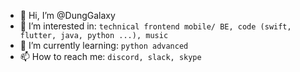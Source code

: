 - 👋 Hi, I’m @DungGalaxy
- 👀 I’m interested in: ```technical frontend mobile/ BE, code (swift, flutter, java, python ...), music```
- 🌱 I’m currently learning: ```python advanced``` 
- 📫 How to reach me: ```discord, slack, skype```

<!---
DungGalaxy/DungGalaxy is a ✨ special ✨ repository because its `README.md` (this file) appears on your GitHub profile.
You can click the Preview link to take a look at your changes.
--->
